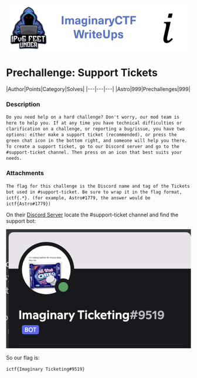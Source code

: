 ![ImaginaryCTF](../../banner.png)

# Prechallenge: Support Tickets

|Author|Points|Category|Solves|
|---|---|---|
|Astro|999|Prechallenges|999|

### Description

```
Do you need help on a hard challenge? Don't worry, our mod team is here to help you. If at any time you have technical difficulties or clarification on a challenge, or reporting a bug/issue, you have two options: either make a support ticket (recommended), or press the green chat icon in the bottom right, and someone will help you there. To create a support ticket, go to our Discord server and go to the #support-ticket channel. Then press on an icon that best suits your needs.
```

### Attachments

```
The flag for this challenge is the Discord name and tag of the Tickets bot used in #support-ticket. Be sure to wrap it in the flag format, ictf{.*}. (for example, Astro#1779, the answer would be ictf{Astro#1779})
```

On their [Discord Server](https://discord.gg/vReKWNxPuE) locate the #support-ticket channel and find the support bot:

![bot.png](bot.png)

So our flag is:
```
ictf{Imaginary Ticketing#9519}
```